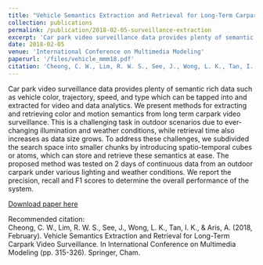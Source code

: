 ```yaml
---
title: "Vehicle Semantics Extraction and Retrieval for Long-Term Carpark Video Surveillance"
collection: publications
permalink: /publication/2018-02-05-surveillance-extraction
excerpt: 'Car park video surveillance data provides plenty of semantic rich data such as vehicle color, trajectory, speed, and type which can be tapped into and extracted for video and data analytics. We present methods for extracting and retrieving color and motion semantics from long term carpark video surveillance...'
date: 2018-02-05
venue: 'International Conference on Multimedia Modeling'
paperurl: '/files/vehicle_mmm18.pdf'
citation: 'Cheong, C. W., Lim, R. W. S., See, J., Wong, L. K., Tan, I. K., & Aris, A. (2018, February). Vehicle Semantics Extraction and Retrieval for Long-Term Carpark Video Surveillance. In International Conference on Multimedia Modeling (pp. 315-326). Springer, Cham.'
---
```

Car park video surveillance data provides plenty of semantic rich data such as vehicle color, trajectory, speed, and type which can be tapped into and extracted for video and data analytics. We present methods for extracting and retrieving color and motion semantics from long term carpark video surveillance. This is a challenging task in outdoor scenarios due to ever-changing illumination and weather conditions, while retrieval time also increases as data size grows. To address these challenges, we subdivided the search space into smaller chunks by introducing spatio-temporal cubes or atoms, which can store and retrieve these semantics at ease. The proposed method was tested on 2 days of continuous data from an outdoor carpark under various lighting and weather conditions. We report the precision, recall and F1 scores to determine the overall performance of the system.

[Download paper here](https://github.com/BrightTux/brighttux.github.io/blob/master/files/vehicle_mmm18.pdf)

Recommended citation: <br>
Cheong, C. W., Lim, R. W. S., See, J., Wong, L. K., Tan, I. K., & Aris, A. (2018, February). Vehicle Semantics Extraction and Retrieval for Long-Term Carpark Video Surveillance. In International Conference on Multimedia Modeling (pp. 315-326). Springer, Cham.
